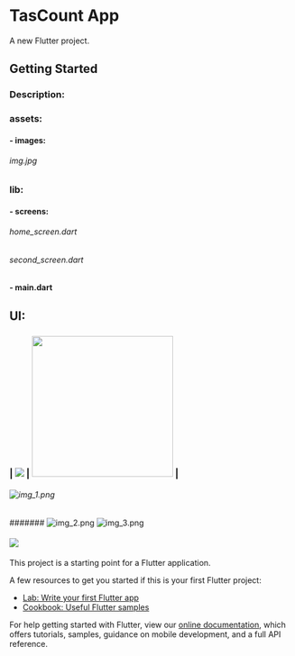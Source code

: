 # TasCount App

A new Flutter project.

## Getting Started

### Description:

### assets:
####   - images: 
######        img.jpg
### lib: 
####   - screens:
######        home_screen.dart 
######        second_screen.dart 
####   - main.dart

## UI:
### | <img src="assets/images/Screenshot_2022-05-18-00-45-14-384_com.example.darsda.jpg"> | <img src="assets/images/Screenshot_2022-05-18-00-45-14-384_com.example.darsda.jpg" width="250"> |
###### ![img_1.png](img_1.png)
####### ![img_2.png](img_2.png)
 ![img_3.png](img_3.png)
#### <img src="assets/images/Screenshot_2022-05-18-00-45-14-384_com.example.darsda.jpg">





This project is a starting point for a Flutter application.

A few resources to get you started if this is your first Flutter project:

- [Lab: Write your first Flutter app](https://flutter.dev/docs/get-started/codelab)
- [Cookbook: Useful Flutter samples](https://flutter.dev/docs/cookbook)

For help getting started with Flutter, view our
[online documentation](https://flutter.dev/docs), which offers tutorials,
samples, guidance on mobile development, and a full API reference.
